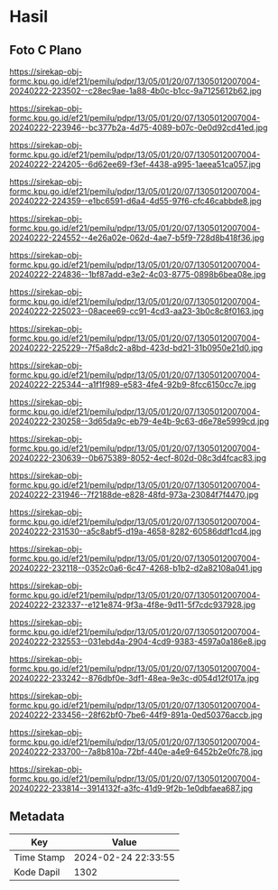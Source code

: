 # Hasil

## Foto C Plano

https://sirekap-obj-formc.kpu.go.id/ef21/pemilu/pdpr/13/05/01/20/07/1305012007004-20240222-223502--c28ec9ae-1a88-4b0c-b1cc-9a7125612b62.jpg

https://sirekap-obj-formc.kpu.go.id/ef21/pemilu/pdpr/13/05/01/20/07/1305012007004-20240222-223946--bc377b2a-4d75-4089-b07c-0e0d92cd41ed.jpg

https://sirekap-obj-formc.kpu.go.id/ef21/pemilu/pdpr/13/05/01/20/07/1305012007004-20240222-224205--6d62ee69-f3ef-4438-a995-1aeea51ca057.jpg

https://sirekap-obj-formc.kpu.go.id/ef21/pemilu/pdpr/13/05/01/20/07/1305012007004-20240222-224359--e1bc6591-d6a4-4d55-97f6-cfc46cabbde8.jpg

https://sirekap-obj-formc.kpu.go.id/ef21/pemilu/pdpr/13/05/01/20/07/1305012007004-20240222-224552--4e26a02e-062d-4ae7-b5f9-728d8b418f36.jpg

https://sirekap-obj-formc.kpu.go.id/ef21/pemilu/pdpr/13/05/01/20/07/1305012007004-20240222-224836--1bf87add-e3e2-4c03-8775-0898b6bea08e.jpg

https://sirekap-obj-formc.kpu.go.id/ef21/pemilu/pdpr/13/05/01/20/07/1305012007004-20240222-225023--08acee69-cc91-4cd3-aa23-3b0c8c8f0163.jpg

https://sirekap-obj-formc.kpu.go.id/ef21/pemilu/pdpr/13/05/01/20/07/1305012007004-20240222-225229--7f5a8dc2-a8bd-423d-bd21-31b0950e21d0.jpg

https://sirekap-obj-formc.kpu.go.id/ef21/pemilu/pdpr/13/05/01/20/07/1305012007004-20240222-225344--a1f1f989-e583-4fe4-92b9-8fcc6150cc7e.jpg

https://sirekap-obj-formc.kpu.go.id/ef21/pemilu/pdpr/13/05/01/20/07/1305012007004-20240222-230258--3d65da9c-eb79-4e4b-9c63-d6e78e5999cd.jpg

https://sirekap-obj-formc.kpu.go.id/ef21/pemilu/pdpr/13/05/01/20/07/1305012007004-20240222-230639--0b675389-8052-4ecf-802d-08c3d4fcac83.jpg

https://sirekap-obj-formc.kpu.go.id/ef21/pemilu/pdpr/13/05/01/20/07/1305012007004-20240222-231946--7f2188de-e828-48fd-973a-23084f7f4470.jpg

https://sirekap-obj-formc.kpu.go.id/ef21/pemilu/pdpr/13/05/01/20/07/1305012007004-20240222-231530--a5c8abf5-d19a-4658-8282-60586ddf1cd4.jpg

https://sirekap-obj-formc.kpu.go.id/ef21/pemilu/pdpr/13/05/01/20/07/1305012007004-20240222-232118--0352c0a6-6c47-4268-b1b2-d2a82108a041.jpg

https://sirekap-obj-formc.kpu.go.id/ef21/pemilu/pdpr/13/05/01/20/07/1305012007004-20240222-232337--e121e874-9f3a-4f8e-9d11-5f7cdc937928.jpg

https://sirekap-obj-formc.kpu.go.id/ef21/pemilu/pdpr/13/05/01/20/07/1305012007004-20240222-232553--031ebd4a-2904-4cd9-9383-4597a0a186e8.jpg

https://sirekap-obj-formc.kpu.go.id/ef21/pemilu/pdpr/13/05/01/20/07/1305012007004-20240222-233242--876dbf0e-3df1-48ea-9e3c-d054d12f017a.jpg

https://sirekap-obj-formc.kpu.go.id/ef21/pemilu/pdpr/13/05/01/20/07/1305012007004-20240222-233456--28f62bf0-7be6-44f9-891a-0ed50376accb.jpg

https://sirekap-obj-formc.kpu.go.id/ef21/pemilu/pdpr/13/05/01/20/07/1305012007004-20240222-233700--7a8b810a-72bf-440e-a4e9-6452b2e0fc78.jpg

https://sirekap-obj-formc.kpu.go.id/ef21/pemilu/pdpr/13/05/01/20/07/1305012007004-20240222-233814--3914132f-a3fc-41d9-9f2b-1e0dbfaea687.jpg


## Metadata

| Key        | Value               |
| ---------- | ------------------- |
| Time Stamp | 2024-02-24 22:33:55 |
| Kode Dapil | 1302                |



